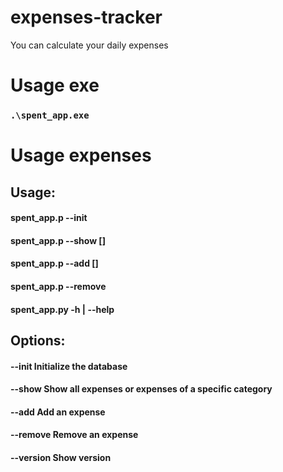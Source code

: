 # expenses-tracker

You can calculate your daily expenses

# Usage exe

### `.\spent_app.exe`

# Usage expenses

## Usage:

#### spent_app.p --init

#### spent_app.p --show [<category>]

#### spent_app.p --add <amount> <category> [<message>]

#### spent_app.p --remove <category>

#### spent_app.py -h | --help

## Options:

#### --init Initialize the database

#### --show Show all expenses or expenses of a specific category

#### --add Add an expense

#### --remove Remove an expense

#### --version Show version
